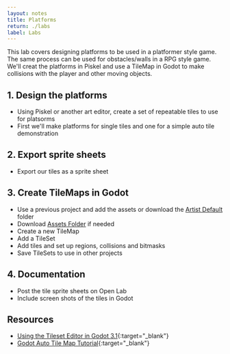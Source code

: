 ```yaml
---
layout: notes
title: Platforms
return: ./labs
label: Labs
---
```


This lab covers designing platforms to be used in a platformer style game.  The same process can be used for obstacles/walls in a RPG style game.  We'll creat the platforms in Piskel and use a TileMap in Godot to make collisions with the player and other moving objects.

## 1. Design the platforms
- Using Piskel or another art editor, create a set of repeatable tiles to use for platsorms
- First we'll make platforms for single tiles and one for a simple auto tile demonstration

## 2. Export sprite sheets
- Export our tiles as a sprite sheet

## 3. Create TileMaps in Godot
- Use a previous project and add the assets or download the [Artist Default](./Artist_Default.zip) folder
- Download [Assets Folder](./Assets.zip) if needed
- Create a new TileMap
- Add a TileSet
- Add tiles and set up regions, collisions and bitmasks
- Save TileSets to use in other projects

## 4. Documentation
- Post the tile sprite sheets on Open Lab
- Include screen shots of the tiles in Godot

## Resources
- [Using the Tileset Editor in Godot 3.1](https://www.youtube.com/watch?v=V9OoaOlXc_4){:target="_blank"}
- [Godot Auto Tile Map Tutorial](https://www.youtube.com/watch?v=bzIzDkqA75U){:target="_blank"}